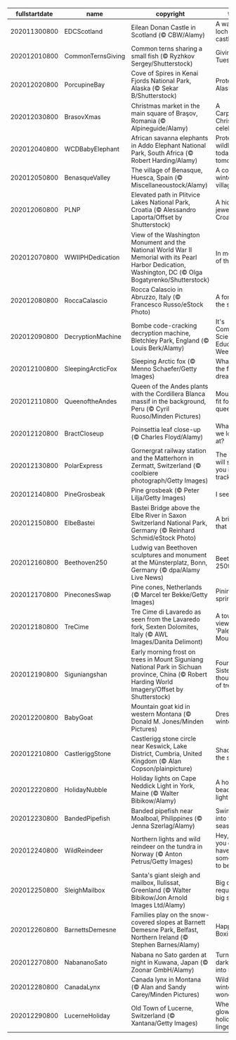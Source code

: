 |fullstartdate|name|copyright|title|image|
|--|--|--|--|--|
202011300800|EDCScotland|Eilean Donan Castle in Scotland (© CBW/Alamy)|A water loch-ed castle|![](/en-US/2020/12/202011300800EDCScotland.jpg)|
202012010800|CommonTernsGiving|Common terns sharing a small fish (© Ryzhkov Sergey/Shutterstock)|Giving Tuesday|![](/en-US/2020/12/202012010800CommonTernsGiving.jpg)|
202012020800|PorcupineBay|Cove of Spires in Kenai Fjords National Park, Alaska (© Sekar B/Shutterstock)|Protecting Alaska|![](/en-US/2020/12/202012020800PorcupineBay.jpg)|
202012030800|BrasovXmas|Christmas market in the main square of Braşov, Romania (© Alpineguide/Alamy)|A Carpathian Christmas celebration|![](/en-US/2020/12/202012030800BrasovXmas.jpg)|
202012040800|WCDBabyElephant|African savanna elephants in Addo Elephant National Park, South Africa (© Robert Harding/Alamy)|Protecting wildlife today and tomorrow|![](/en-US/2020/12/202012040800WCDBabyElephant.jpg)|
202012050800|BenasqueValley|The village of Benasque, Huesca, Spain (© Miscellaneoustock/Alamy)|A cozy winter village|![](/en-US/2020/12/202012050800BenasqueValley.jpg)|
202012060800|PLNP|Elevated path in Plitvice Lakes National Park, Croatia (© Alessandro Laporta/Offset by Shutterstock)|A hidden jewel in Croatia|![](/en-US/2020/12/202012060800PLNP.jpg)|
202012070800|WWIIPHDedication|View of the Washington Monument and the National World War II Memorial with its Pearl Harbor Dedication, Washington, DC (© Olga Bogatyrenko/Shutterstock)|In memory of those lost|![](/en-US/2020/12/202012070800WWIIPHDedication.jpg)|
202012080800|RoccaCalascio|Rocca Calascio in Abruzzo, Italy (© Francesco Russo/eStock Photo)|A fortress in the sky|![](/en-US/2020/12/202012080800RoccaCalascio.jpg)|
202012090800|DecryptionMachine|Bombe code-cracking decryption machine, Bletchley Park, England (© Louis Berk/Alamy)|It's Computer Science Education Week|![](/en-US/2020/12/202012090800DecryptionMachine.jpg)|
202012100800|SleepingArcticFox|Sleeping Arctic fox (© Menno Schaefer/Getty Images)|What does the fox dream?|![](/en-US/2020/12/202012100800SleepingArcticFox.jpg)|
202012110800|QueenoftheAndes|Queen of the Andes plants with the Cordillera Blanca massif in the background, Peru (© Cyril Ruoso/Minden Pictures)|Mountains fit for a queen|![](/en-US/2020/12/202012110800QueenoftheAndes.jpg)|
202012120800|BractCloseup|Poinsettia leaf close-up (© Charles Floyd/Alamy)|What are we looking at?|![](/en-US/2020/12/202012120800BractCloseup.jpg)|
202012130800|PolarExpress|Gornergrat railway station and the Matterhorn in Zermatt, Switzerland (© coolbiere photograph/Getty Images)|The view will stop you in your tracks|![](/en-US/2020/12/202012130800PolarExpress.jpg)|
202012140800|PineGrosbeak|Pine grosbeak (© Peter Lilja/Getty Images)|I see one!|![](/en-US/2020/12/202012140800PineGrosbeak.jpg)|
202012150800|ElbeBastei|Bastei Bridge above the Elbe River in Saxon Switzerland National Park, Germany (© Reinhard Schmid/eStock Photo)|A bridge that rocks|![](/en-US/2020/12/202012150800ElbeBastei.jpg)|
202012160800|Beethoven250|Ludwig van Beethoven sculptures and monument at the Münsterplatz, Bonn, Germany (© dpa/Alamy Live News)|Beethoven's 250th|![](/en-US/2020/12/202012160800Beethoven250.jpg)|
202012170800|PineconesSwap|Pine cones, Netherlands (© Marcel ter Bekke/Getty Images)|Pining for spring|![](/en-US/2020/12/202012170800PineconesSwap.jpg)|
202012180800|TreCime|Tre Cime di Lavaredo as seen from the Lavaredo fork, Sexten Dolomites, Italy (© AWL Images/Danita Delimont)|A towering view of the 'Pale Mountains'|![](/en-US/2020/12/202012180800TreCime.jpg)|
202012190800|Siguniangshan|Early morning frost on trees in Mount Siguniang National Park in Sichuan province, China (© Robert Harding World Imagery/Offset by Shutterstock)|Four Sisters, thousands of trees|![](/en-US/2020/12/202012190800Siguniangshan.jpg)|
202012200800|BabyGoat|Mountain goat kid in western Montana (© Donald M. Jones/Minden Pictures)|Dressed for winter fun|![](/en-US/2020/12/202012200800BabyGoat.jpg)|
202012210800|CastleriggStone|Castlerigg stone circle near Keswick, Lake District, Cumbria, United Kingdom (© Alan Copson/plainpicture)|Shadows on the solstice|![](/en-US/2020/12/202012210800CastleriggStone.jpg)|
202012220800|HolidayNubble|Holiday lights on Cape Neddick Light in York, Maine (© Walter Bibikow/Alamy)|A holiday beacon of light|![](/en-US/2020/12/202012220800HolidayNubble.jpg)|
202012230800|BandedPipefish|Banded pipefish near Moalboal, Philippines (© Jenna Szerlag/Alamy)|Swimming into the season|![](/en-US/2020/12/202012230800BandedPipefish.jpg)|
202012240800|WildReindeer|Northern lights and wild reindeer on the tundra in Norway (© Anton Petrus/Getty Images)|Hey, don't you guys have somewhere to be?|![](/en-US/2020/12/202012240800WildReindeer.jpg)|
202012250800|SleighMailbox|Santa's giant sleigh and mailbox, Ilulissat, Greenland (© Walter Bibikow/Jon Arnold Images Ltd/Alamy)|Big dreams require a big sleigh|![](/en-US/2020/12/202012250800SleighMailbox.jpg)|
202012260800|BarnettsDemesne|Families play on the snow-covered slopes at Barnett Demesne Park, Belfast, Northern Ireland (© Stephen Barnes/Alamy)|Happy Boxing Day!|![](/en-US/2020/12/202012260800BarnettsDemesne.jpg)|
202012270800|NabananoSato|Nabana no Sato garden at night in Kuwana, Japan (© Zoonar GmbH/Alamy)|Turning darkness into light|![](/en-US/2020/12/202012270800NabananoSato.jpg)|
202012280800|CanadaLynx|Canada lynx in Montana (© Alan and Sandy Carey/Minden Pictures)|Wildcat in a winter wonderland|![](/en-US/2020/12/202012280800CanadaLynx.jpg)|
202012290800|LucerneHoliday|Old Town of Lucerne, Switzerland (© Xantana/Getty Images)|Where the glow of the holidays lingers|![](/en-US/2020/12/202012290800LucerneHoliday.jpg)|
